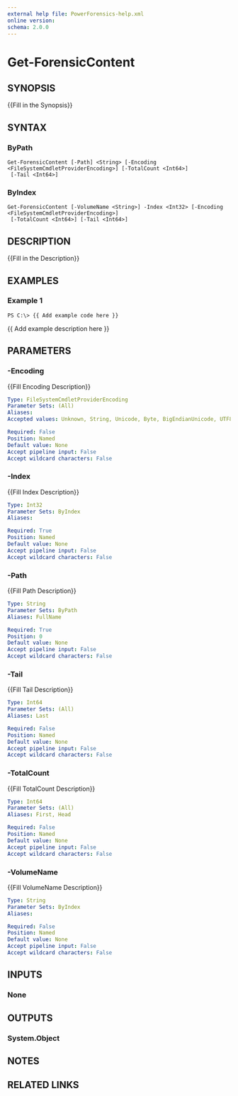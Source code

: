 ```yaml
---
external help file: PowerForensics-help.xml
online version: 
schema: 2.0.0
---
```


# Get-ForensicContent

## SYNOPSIS
{{Fill in the Synopsis}}

## SYNTAX

### ByPath
```
Get-ForensicContent [-Path] <String> [-Encoding <FileSystemCmdletProviderEncoding>] [-TotalCount <Int64>]
 [-Tail <Int64>]
```

### ByIndex
```
Get-ForensicContent [-VolumeName <String>] -Index <Int32> [-Encoding <FileSystemCmdletProviderEncoding>]
 [-TotalCount <Int64>] [-Tail <Int64>]
```

## DESCRIPTION
{{Fill in the Description}}

## EXAMPLES

### Example 1
```
PS C:\> {{ Add example code here }}
```

{{ Add example description here }}

## PARAMETERS

### -Encoding
{{Fill Encoding Description}}

```yaml
Type: FileSystemCmdletProviderEncoding
Parameter Sets: (All)
Aliases: 
Accepted values: Unknown, String, Unicode, Byte, BigEndianUnicode, UTF8, UTF7, UTF32, Ascii, Default, Oem, BigEndianUTF32

Required: False
Position: Named
Default value: None
Accept pipeline input: False
Accept wildcard characters: False
```

### -Index
{{Fill Index Description}}

```yaml
Type: Int32
Parameter Sets: ByIndex
Aliases: 

Required: True
Position: Named
Default value: None
Accept pipeline input: False
Accept wildcard characters: False
```

### -Path
{{Fill Path Description}}

```yaml
Type: String
Parameter Sets: ByPath
Aliases: FullName

Required: True
Position: 0
Default value: None
Accept pipeline input: False
Accept wildcard characters: False
```

### -Tail
{{Fill Tail Description}}

```yaml
Type: Int64
Parameter Sets: (All)
Aliases: Last

Required: False
Position: Named
Default value: None
Accept pipeline input: False
Accept wildcard characters: False
```

### -TotalCount
{{Fill TotalCount Description}}

```yaml
Type: Int64
Parameter Sets: (All)
Aliases: First, Head

Required: False
Position: Named
Default value: None
Accept pipeline input: False
Accept wildcard characters: False
```

### -VolumeName
{{Fill VolumeName Description}}

```yaml
Type: String
Parameter Sets: ByIndex
Aliases: 

Required: False
Position: Named
Default value: None
Accept pipeline input: False
Accept wildcard characters: False
```

## INPUTS

### None


## OUTPUTS

### System.Object

## NOTES

## RELATED LINKS

